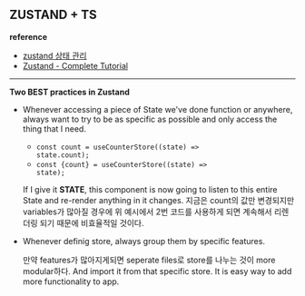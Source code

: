 ## ZUSTAND + TS
**reference**
- [zustand 상태 관리](https://www.nextree.io/zustand/)
- [Zustand - Complete Tutorial](https://www.youtube.com/watch?v=_ngCLZ5Iz-0&t=520s)

---

**Two BEST practices in Zustand**
- Whenever accessing a piece of State we've done function or anywhere, always want to try to be as specific as possible and only access the thing that I need.
  - <code>const count = useCounterStore((state) => state.count);</code>
  - <code>const {count} = useCounterStore((state) => state);</code>

  If I give it **STATE**, this component is now going to listen to this entire State and re-render anything in it changes.
지금은 count의 값만 변경되지만 variables가 많아질 경우에 위 예시에서 2번 코드를 사용하게 되면 계속해서 리렌더링 되기 때문에 비효율적일 것이다.

- Whenever definig store, always group them by specific features.

  만약 features가 많아지게되면 seperate files로 store를 나누는 것이 more modular하다.
  And import it from that specific store. It is easy way to add more functionality to app.